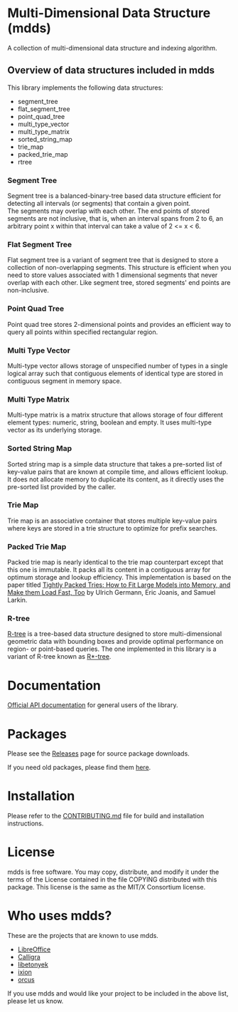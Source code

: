 Multi-Dimensional Data Structure (mdds)
=======================================
A collection of multi-dimensional data structure and indexing 
algorithm.  

Overview of data structures included in mdds
--------------------------------------------

This library implements the following data structures:

* segment_tree
* flat_segment_tree
* point_quad_tree
* multi_type_vector
* multi_type_matrix
* sorted_string_map
* trie_map
* packed_trie_map
* rtree

### Segment Tree

Segment tree is a balanced-binary-tree based data structure efficient 
for detecting all intervals (or segments) that contain a given point.  
The segments may overlap with each other.  The end points of stored 
segments are not inclusive, that is, when an interval spans from 2 to 
6, an arbitrary point x within that interval can take a value of 2 <= 
x < 6.  

### Flat Segment Tree

Flat segment tree is a variant of segment tree that is designed to 
store a collection of non-overlapping segments.  This structure is 
efficient when you need to store values associated with 1 dimensional 
segments that never overlap with each other.  Like segment tree, 
stored segments' end points are non-inclusive.  

### Point Quad Tree

Point quad tree stores 2-dimensional points and provides an efficient 
way to query all points within specified rectangular region.  

### Multi Type Vector

Multi-type vector allows storage of unspecified number of types in a single 
logical array such that contiguous elements of identical type are stored in 
contiguous segment in memory space. 

### Multi Type Matrix

Multi-type matrix is a matrix structure that allows storage of four different 
element types: numeric, string, boolean and empty. It uses multi-type vector as 
its underlying storage. 

### Sorted String Map

Sorted string map is a simple data structure that takes a pre-sorted list of
key-value pairs that are known at compile time, and allows efficient lookup.
It does not allocate memory to duplicate its content, as it directly uses the
pre-sorted list provided by the caller.

### Trie Map

Trie map is an associative container that stores multiple key-value pairs
where keys are stored in a trie structure to optimize for prefix searches.

### Packed Trie Map

Packed trie map is nearly identical to the trie map counterpart except that
this one is immutable.  It packs all its content in a contiguous array for
optimum storage and lookup efficiency.  This implementation is based on the
paper titled [Tightly Packed Tries: How to Fit Large Models into Memory, and Make them Load Fast, Too](https://www.aclweb.org/anthology/W09-1505/)
by Ulrich Germann, Eric Joanis, and Samuel Larkin.

### R-tree

[R-tree](https://en.wikipedia.org/wiki/R-tree) is a tree-based data structure
designed to store multi-dimensional geometric data with bounding boxes and
provide optimal performance on region- or point-based queries.  The one
implemented in this library is a variant of R-tree known as
[R*-tree](https://en.wikipedia.org/wiki/R*_tree).


Documentation
=============
[Official API documentation](https://mdds.readthedocs.io/en/latest/) for general
users of the library.

Packages
========

Please see the [Releases](https://gitlab.com/mdds/mdds/-/releases) page for
source package downloads.

If you need old packages, please find them [here](OLD-DOWNLOADS.md).


Installation
============
Please refer to the [CONTRIBUTING.md](CONTRIBUTING.md) file for build and
installation instructions.


License
=======

mdds is free software. You may copy, distribute, and modify it under
the terms of the License contained in the file COPYING distributed
with this package. This license is the same as the MIT/X Consortium
license.


Who uses mdds?
==============

These are the projects that are known to use mdds.

* [LibreOffice](http://www.libreoffice.org)
* [Calligra](https://www.calligra.org/)
* [libetonyek](https://wiki.documentfoundation.org/DLP/Libraries/libetonyek)
* [ixion](https://gitlab.com/ixion/ixion)
* [orcus](https://gitlab.com/orcus/orcus)

If you use mdds and would like your project to be included in the above list,
please let us know.

